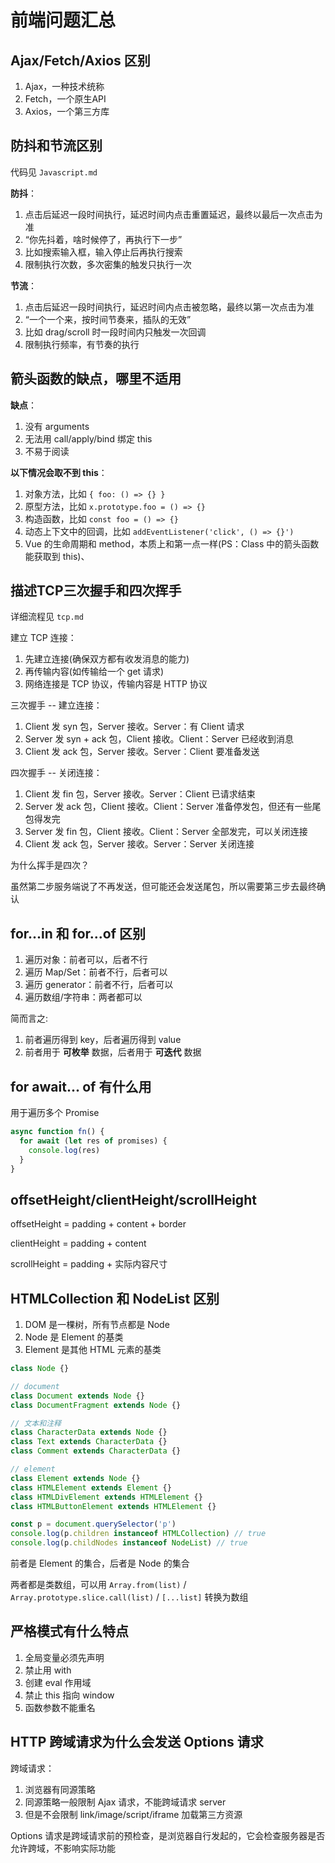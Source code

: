 # 前端问题汇总

## Ajax/Fetch/Axios 区别

1. Ajax，一种技术统称
2. Fetch，一个原生API
3. Axios，一个第三方库

## 防抖和节流区别

代码见 `Javascript.md`

**防抖**：

1. 点击后延迟一段时间执行，延迟时间内点击重置延迟，最终以最后一次点击为准
2. “你先抖着，啥时候停了，再执行下一步”
3. 比如搜索输入框，输入停止后再执行搜索
4. 限制执行次数，多次密集的触发只执行一次

**节流**：

1. 点击后延迟一段时间执行，延迟时间内点击被忽略，最终以第一次点击为准
2. “一个一个来，按时间节奏来，插队的无效”
3. 比如 drag/scroll 时一段时间内只触发一次回调
4. 限制执行频率，有节奏的执行

## 箭头函数的缺点，哪里不适用

**缺点**：

1. 没有 arguments
2. 无法用 call/apply/bind 绑定 this
3. 不易于阅读

**以下情况会取不到 this**：

1. 对象方法，比如 `{ foo: () => {} }`
2. 原型方法，比如 `x.prototype.foo = () => {}`
3. 构造函数，比如 `const foo = () => {}`
4. 动态上下文中的回调，比如 `addEventListener('click', () => {}')`
5. Vue 的生命周期和 method，本质上和第一点一样(PS：Class 中的箭头函数能获取到 this)、

## 描述TCP三次握手和四次挥手

详细流程见 `tcp.md`

建立 TCP 连接：

1. 先建立连接(确保双方都有收发消息的能力)
2. 再传输内容(如传输给一个 get 请求)
3. 网络连接是 TCP 协议，传输内容是 HTTP 协议

三次握手 -- 建立连接：

1. Client 发 syn 包，Server 接收。Server：有 Client 请求
2. Server 发 syn + ack 包，Client 接收。Client：Server 已经收到消息
3. Client 发 ack 包，Server 接收。Server：Client 要准备发送

四次握手 -- 关闭连接：

1. Client 发 fin 包，Server 接收。Server：Client 已请求结束
2. Server 发 ack 包，Client 接收。Client：Server 准备停发包，但还有一些尾包得发完
3. Server 发 fin 包，Client 接收。Client：Server 全部发完，可以关闭连接
4. Client 发 ack 包，Server 接收。Server：Server 关闭连接

为什么挥手是四次？

虽然第二步服务端说了不再发送，但可能还会发送尾包，所以需要第三步去最终确认

## for...in 和 for...of 区别

1. 遍历对象：前者可以，后者不行
2. 遍历 Map/Set：前者不行，后者可以
3. 遍历 generator：前者不行，后者可以
4. 遍历数组/字符串：两者都可以

简而言之:

1. 前者遍历得到 key，后者遍历得到 value
2. 前者用于 **可枚举** 数据，后者用于 **可迭代** 数据

## for await... of 有什么用

用于遍历多个 Promise

```js
async function fn() {
  for await (let res of promises) {
    console.log(res)
  }
}
```

## offsetHeight/clientHeight/scrollHeight

offsetHeight = padding + content + border

clientHeight = padding + content

scrollHeight = padding + 实际内容尺寸

## HTMLCollection 和 NodeList 区别

1. DOM 是一棵树，所有节点都是 Node
2. Node 是 Element 的基类
3. Element 是其他 HTML 元素的基类

```js
class Node {}

// document
class Document extends Node {}
class DocumentFragment extends Node {}

// 文本和注释
class CharacterData extends Node {}
class Text extends CharacterData {}
class Comment extends CharacterData {}

// element
class Element extends Node {}
class HTMLElement extends Element {}
class HTMLDivElement extends HTMLElement {}
class HTMLButtonElement extends HTMLElement {}

const p = document.querySelector('p')
console.log(p.children instanceof HTMLCollection) // true
console.log(p.childNodes instanceof NodeList) // true

```

前者是 Element 的集合，后者是 Node 的集合

两者都是类数组，可以用 `Array.from(list)` / `Array.prototype.slice.call(list)` / `[...list]` 转换为数组

## 严格模式有什么特点

1. 全局变量必须先声明
2. 禁止用 with
3. 创建 eval 作用域
4. 禁止 this 指向 window
5. 函数参数不能重名

## HTTP 跨域请求为什么会发送 Options 请求

跨域请求：

1. 浏览器有同源策略
2. 同源策略一般限制 Ajax 请求，不能跨域请求 server
3. 但是不会限制 link/image/script/iframe 加载第三方资源

Options 请求是跨域请求前的预检查，是浏览器自行发起的，它会检查服务器是否允许跨域，不影响实际功能
